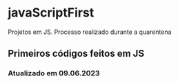 # javaScriptFirst

Projetos em JS.
Processo realizado durante a quarentena             
          
## Primeiros códigos feitos em JS      
### Atualizado em 09.06.2023 
 
 
